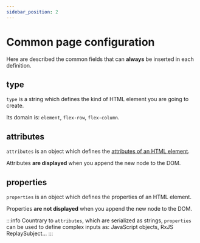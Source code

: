 ```yaml
---
sidebar_position: 2
---
```


# Common page configuration

Here are described the common fields that can **always** be inserted in each definition.

## type

`type` is a string which defines the kind of HTML element you are going to create.

Its domain is: `element`, `flex-row`, `flex-column`.

## attributes

`attributes` is an object which defines the [attributes of an HTML element](https://developer.mozilla.org/en-US/docs/Web/HTML/Attributes).

Attributes **are displayed** when you append the new node to the DOM.

## properties

`properties` is an object which defines the properties of an HTML element.

Properties **are not displayed** when you append the new node to the DOM.

:::info
Countrary to `attributes`, which are serialized as strings, `properties` can be used to define complex inputs as: JavaScript objects, RxJS ReplaySubject...
:::

